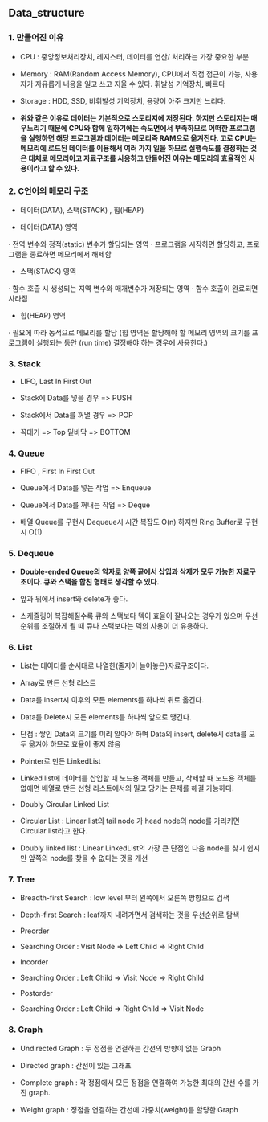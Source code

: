 ## Data_structure
### 1. 만들어진 이유

-  CPU : 중앙정보처리장치, 레지스터, 데이터를 연산/ 처리하는 가장 중요한 부분

- Memory : RAM(Random Access Memory), CPU에서 직접 접근이 가능, 사용자가 자유롭게 내용을 일고 쓰고 지울 수 있다. 휘발성 기억장치, 빠르다

- Storage : HDD, SSD, 비휘발성 기억장치, 용량이 아주 크지만 느리다.

- **위와 같은 이유로 데이터는 기본적으로 스토리지에 저장된다. 하지만 스토리지는 매우느리기 때문에 CPU와 함께 일하기에는 속도면에서 부족하므로 어떠한 프로그램을 실행하면 해당 프로그램과 데이터는 메모리즉 RAM으로 옮겨진다. 고로 CPU는 메모리에 로드된 데이터를 이용해서 여러 가지 일을 하므로 실행속도를 결정하는 것은 대체로 메모리이고 자료구조를 사용하고 만들어진 이유는 메모리의 효율적인 사용이라고 할 수 있다.**  

### 2. C언어의 메모리 구조

- 데이터(DATA), 스택(STACK) , 힙(HEAP)

- 데이터(DATA) 영역

 · 전역 변수와 정적(static) 변수가 할당되는 영역
 · 프로그램을 시작하면 할당하고, 프로그램을 종료하면 메모리에서 해제함  

- 스택(STACK) 영역

 · 함수 호출 시 생성되는 지역 변수와 매개변수가 저장되는 영역
 · 함수 호출이 완료되면 사라짐

- 힙(HEAP) 영역

 · 필요에 따라 동적으로 메모리를 할당
  (힙 영역은 할당해야 할 메모리 영역의 크기를 프로그램이 실행되는 동안 (run time) 결정해야 하는 경우에 사용한다.)


### 3. Stack

- LIFO, Last In First Out

- Stack에 Data를 넣을 경우 => PUSH

- Stack에서 Data를 꺼낼 경우 => POP

- 꼭대기 => Top 밑바닥 => BOTTOM

### 4. Queue

- FIFO , First In First Out

- Queue에서 Data를 넣는 작업 => Enqueue

- Queue에서 Data를 꺼내는 작업 => Deque

- 배열 Queue를 구현시  Dequeue시 시간 복잡도 O(n) 하지만 Ring Buffer로 구현시 O(1)

### 5. Dequeue

- **Double-ended Queue의 약자로 양쪽 끝에서 삽입과 삭제가 모두 가능한 자료구조이다. 큐와 스택을 합친 형태로 생각할 수 있다.**

- 앞과 뒤에서 insert와 delete가 좋다.

- 스케줄링이 복잡해질수록 큐와 스택보다 덱이 효율이 잘나오는 경우가 있으며 우선순위를 조절하게 될 때 큐나 스택보다는 덱의 사용이 더 유용하다.

### 6. List

- List는 데이터를 순서대로 나열한(줄지어 늘어놓은)자료구조이다.

- Array로 만든 선형 리스트

 - Data를 insert시 이후의 모든 elements를 하나씩 뒤로 옮긴다.

 - Data를 Delete시 모든 elements를 하나씩 앞으로 땡긴다.

 - 단점 : 쌓인 Data의 크기를 미리 알아야 하며 Data의 insert, delete시 data를 모두 옮겨야 하므로 효율이 좋지 않음

- Pointer로 만든 LinkedList

 - Linked list에 데이터를 삽입할 때 노드용 객체를 만들고, 삭제할 때 노드용 객체를 없애면 배열로 만든 선형 리스트에서의 밀고 당기는 문제를 해결 가능하다.

- Doubly Circular Linked List

 - Circular List : Linear list의 tail node 가 head node의 node를 가리키면 Circular list라고 한다.

 - Doubly linked list : Linear LinkedList의 가장 큰 단점인 다음 node를 찾기 쉽지만 앞쪽의 node를 찾을 수 없다는 것을 개선

### 7. Tree

- Breadth-first Search : low level 부터 왼쪽에서 오른쪽 방향으로 검색

-  Depth-first Search : leaf까지 내려가면서 검색하는 것을 우선순위로 탐색

- Preorder

 - Searching Order : Visit Node => Left Child => Right Child

- Incorder

 - Searching Order : Left Child => Visit Node => Right Child

- Postorder

 - Searching Order : Left Child => Right Child => Visit Node

### 8. Graph

- Undirected Graph : 두 정점을 연결하는 간선의 방향이 없는 Graph

- Directed graph : 간선이 있는 그래프

- Complete graph : 각 정점에서 모든 정점을 연결하여 가능한 최대의 간선 수를 가진 graph.

- Weight graph : 정점을 연결하는 간선에 가중치(weight)를 할당한 Graph
